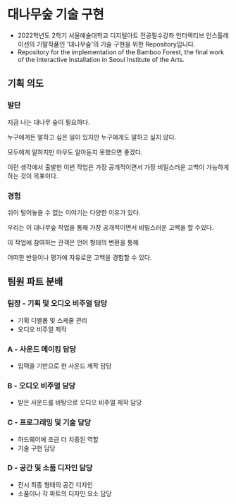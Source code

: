 # 대나무숲 기술 구현
- 2022학년도 2학기 서울예술대학교 디지털아트 전공필수강좌 인터랙티브 인스톨레이션의 기말작품인 '대나무숲'의 기술 구현을 위한 Repository입니다.
- Repository for the implementation of the Bamboo Forest, the final work of the Interactive Installation in Seoul Institute of the Arts.

## 기획 의도
### **발단**

지금 나는 대나무 숲이 필요하다.

누구에게든 말하고 싶은 일이 있지만 누구에게도 말하고 싶지 않다.

모두에게 말하지만 아무도 알아듣지 못했으면 좋겠다.

이런 생각에서 출발한 이번 작업은 가장 공개적이면서 가장 비밀스러운 고백이 가능하게 하는 것이 목표이다.

### **경험**

쉬이 털어놓을 수 없는 이야기는 다양한 이유가 있다.

우리는 이 대나무숲 작업을 통해 가장 공개적이면서 비밀스러운 고백을 할 수있다.

이 작업에 참여하는 관객은 언어 형태의 변환을 통해

어떠한 반응이나 평가에 자유로운 고백을 경험할 수 있다.

## 팀원 파트 분배

### 팀장 - 기획 및 오디오 비주얼 담당

- 기획 디벨롭 및 스케줄 관리
- 오디오 비주얼 제작

### A - 사운드 메이킹 담당

- 입력을 기반으로 한 사운드 제작 담당

### B - 오디오 비주얼 담당

- 받은 사운드를 바탕으로 오디오 비주얼 제작 담당

### C - 프로그래밍 및 기술 담당

- 하드웨어에 조금 더 치중된 역할
- 기술 구현 담당

### D - 공간 및 소품 디자인 담당

- 전시 최종 형태의 공간 디자인
- 소품이나 각 파트의 디자인 요소 담당